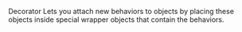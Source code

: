Decorator 
Lets you attach new behaviors to objects by placing these objects inside special wrapper objects that contain the behaviors.
